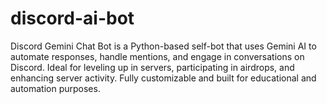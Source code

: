 # discord-ai-bot
Discord Gemini Chat Bot is a Python-based self-bot that uses Gemini AI to automate responses, handle mentions, and engage in conversations on Discord. Ideal for leveling up in servers, participating in airdrops, and enhancing server activity. Fully customizable and built for educational and automation purposes.
